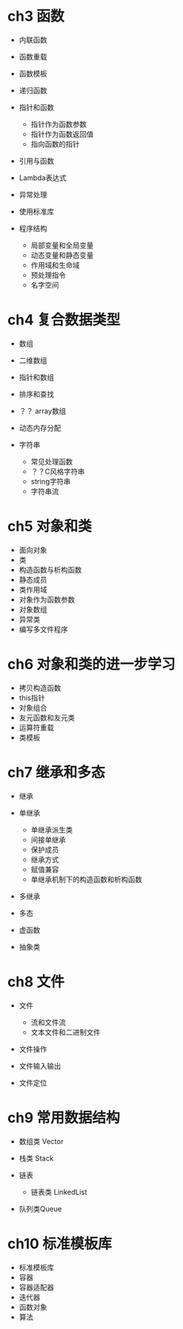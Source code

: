 # **ch3 函数**

- 内联函数
- 函数重载
- 函数模板
- 递归函数
- 指针和函数

  - 指针作为函数参数
  - 指针作为函数返回值
  - 指向函数的指针

- 引用与函数
- Lambda表达式
- 异常处理
- 使用标准库
- 程序结构

  - 局部变量和全局变量
  - 动态变量和静态变量
  - 作用域和生命域
  - 预处理指令
  - 名字空间

# **ch4 复合数据类型**

- 数组
- 二维数组
- 指针和数组
- 排序和查找
- ？？ array数组
- 动态内存分配
- 字符串

  - 常见处理函数
  - ？？C风格字符串
  - string字符串
  - 字符串流

# **ch5 对象和类**

- 面向对象
- 类
- 构造函数与析构函数
- 静态成员
- 类作用域
- 对象作为函数参数
- 对象数组
- 异常类
- 编写多文件程序

# **ch6 对象和类的进一步学习**

- 拷贝构造函数
- this指针
- 对象组合
- 友元函数和友元类
- 运算符重载
- 类模板

# **ch7 继承和多态**

- 继承
- 单继承

  - 单继承派生类
  - 间接单继承
  - 保护成员
  - 继承方式
  - 赋值兼容
  - 单继承机制下的构造函数和析构函数

- 多继承
- 多态
- 虚函数
- 抽象类

# **ch8 文件**

- 文件

  - 流和文件流
  - 文本文件和二进制文件

- 文件操作
- 文件输入输出
- 文件定位

# **ch9 常用数据结构**

- 数组类 Vector
- 栈类 Stack
- 链表

  - 链表类 LinkedList

- 队列类Queue

# **ch10 标准模板库**

- 标准模板库
- 容器
- 容器适配器
- 迭代器
- 函数对象
- 算法
